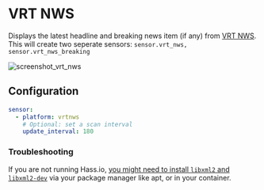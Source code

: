 # VRT NWS

Displays the latest headline and breaking news item (if any) from [VRT NWS](https://www.vrt.be/vrtnws/nl/).
This will create two seperate sensors: `sensor.vrt_nws, sensor.vrt_nws_breaking`

![screenshot_vrt_nws](https://i.imgur.com/KyM04GO.png)

## Configuration

```yaml
sensor:
  - platform: vrtnws
    # Optional: set a scan interval
    update_interval: 180
```

### Troubleshooting

If you are not running Hass.io, [you might need to install `libxml2` and `libxml2-dev`](https://github.com/thibmaek/custom-components/issues/8) via your package manager like apt, or in your container.
